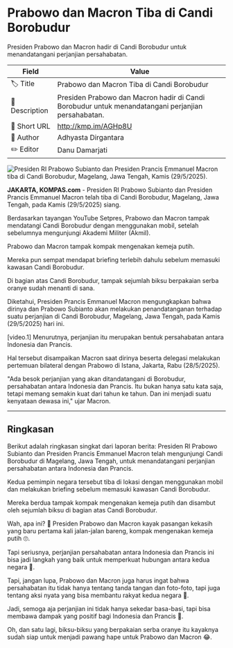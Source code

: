 # Prabowo dan Macron Tiba di Candi Borobudur

Presiden Prabowo dan Macron hadir di Candi Borobudur untuk menandatangani perjanjian persahabatan.

| Field         | Value                                                       |
|---------------|-------------------------------------------------------------|
| 🏷️ Title       | Prabowo dan Macron Tiba di Candi Borobudur |
| 📝 Description | Presiden Prabowo dan Macron hadir di Candi Borobudur untuk menandatangani perjanjian persahabatan. |
| 🔗 Short URL   | http://kmp.im/AGHp8U |
| 👤 Author      | Adhyasta Dirgantara |
| ✏️ Editor      | Danu Damarjati  |

![Presiden RI Prabowo Subianto dan Presiden Prancis Emmanuel Macron tiba di Candi Borobudur, Magelang, Jawa Tengah, Kamis (29/5/2025). ](https://asset.kompas.com/crops/wfyCxJnpHnP98-BU1TlOTPjg8QE=/0x0:0x0/750x500/data/photo/2025/05/29/6838095100cf0.jpg)

**JAKARTA, KOMPAS.com** - Presiden RI Prabowo Subianto dan Presiden Prancis Emmanuel Macron telah tiba di Candi Borobudur, Magelang, Jawa Tengah, pada Kamis (29/5/2025) siang.

Berdasarkan tayangan YouTube Setpres, Prabowo dan Macron tampak mendatangi Candi Borobudur dengan menggunakan mobil, setelah sebelumnya mengunjungi Akademi Militer (Akmil).

Prabowo dan Macron tampak kompak mengenakan kemeja putih.

Mereka pun sempat mendapat briefing terlebih dahulu sebelum memasuki kawasan Candi Borobudur.

Di bagian atas Candi Borobudur, tampak sejumlah biksu berpakaian serba oranye sudah menanti di sana.

Diketahui, Presiden Prancis Emmanuel Macron mengungkapkan bahwa dirinya dan Prabowo Subianto akan melakukan penandatanganan terhadap suatu perjanjian di Candi Borobudur, Magelang, Jawa Tengah, pada Kamis (29/5/2025) hari ini.

\[video.1\] Menurutnya, perjanjian itu merupakan bentuk persahabatan antara Indonesia dan Prancis.

Hal tersebut disampaikan Macron saat dirinya beserta delegasi melakukan pertemuan bilateral dengan Prabowo di Istana, Jakarta, Rabu (28/5/2025).

\"Ada besok perjanjian yang akan ditandatangani di Borobudur, persahabatan antara Indonesia dan Prancis. Itu bukan hanya satu kata saja, tetapi memang semakin kuat dari tahun ke tahun. Dan ini menjadi suatu kenyataan dewasa ini,\" ujar Macron.

---
## Ringkasan

Berikut adalah ringkasan singkat dari laporan berita: Presiden RI Prabowo Subianto dan Presiden Prancis Emmanuel Macron telah mengunjungi Candi Borobudur di Magelang, Jawa Tengah, untuk menandatangani perjanjian persahabatan antara Indonesia dan Prancis.

 Kedua pemimpin negara tersebut tiba di lokasi dengan menggunakan mobil dan melakukan briefing sebelum memasuki kawasan Candi Borobudur.

 Mereka berdua tampak kompak mengenakan kemeja putih dan disambut oleh sejumlah biksu di bagian atas Candi Borobudur.



Wah, apa ini? 🤣 Presiden Prabowo dan Macron kayak pasangan kekasih yang baru pertama kali jalan-jalan bareng, kompak mengenakan kemeja putih 🙄.

 Tapi seriusnya, perjanjian persahabatan antara Indonesia dan Prancis ini bisa jadi langkah yang baik untuk memperkuat hubungan antara kedua negara 🤝.

 Tapi, jangan lupa, Prabowo dan Macron juga harus ingat bahwa persahabatan itu tidak hanya tentang tanda tangan dan foto-foto, tapi juga tentang aksi nyata yang bisa membantu rakyat kedua negara 🚀.

 Jadi, semoga aja perjanjian ini tidak hanya sekedar basa-basi, tapi bisa membawa dampak yang positif bagi Indonesia dan Prancis 🙏.

 Oh, dan satu lagi, biksu-biksu yang berpakaian serba oranye itu kayaknya sudah siap untuk menjadi pawang hape untuk Prabowo dan Macron 😂.
